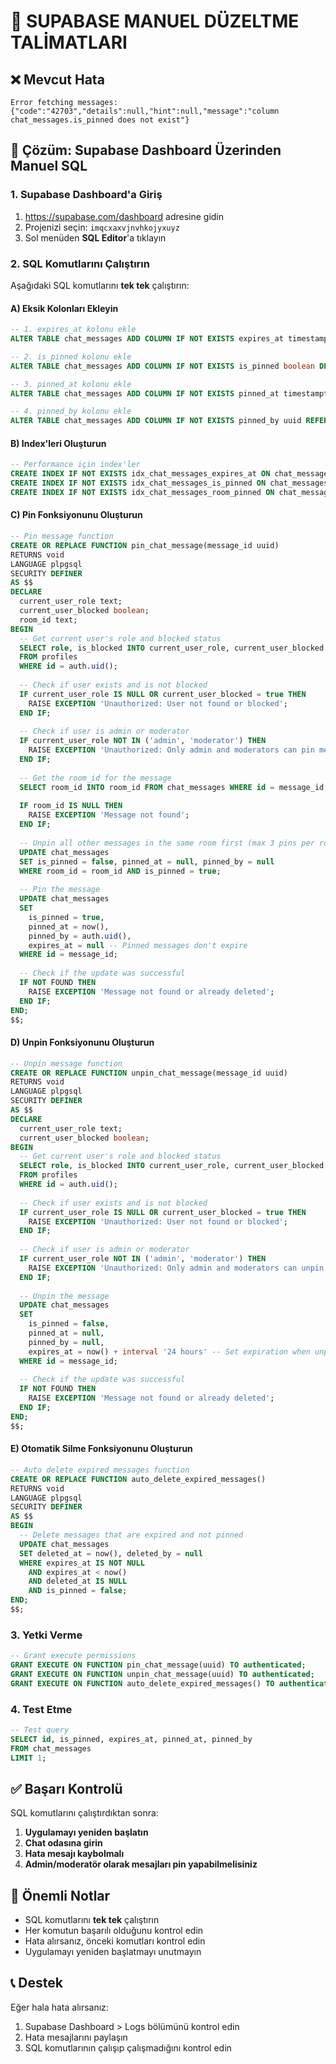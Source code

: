 # 🔧 SUPABASE MANUEL DÜZELTME TALİMATLARI

## ❌ Mevcut Hata
```
Error fetching messages: {"code":"42703","details":null,"hint":null,"message":"column chat_messages.is_pinned does not exist"}
```

## 🎯 Çözüm: Supabase Dashboard Üzerinden Manuel SQL

### 1. Supabase Dashboard'a Giriş
1. https://supabase.com/dashboard adresine gidin
2. Projenizi seçin: `imqcxaxvjnvhkojyxuyz`
3. Sol menüden **SQL Editor**'a tıklayın

### 2. SQL Komutlarını Çalıştırın

Aşağıdaki SQL komutlarını **tek tek** çalıştırın:

#### A) Eksik Kolonları Ekleyin
```sql
-- 1. expires_at kolonu ekle
ALTER TABLE chat_messages ADD COLUMN IF NOT EXISTS expires_at timestamptz;

-- 2. is_pinned kolonu ekle
ALTER TABLE chat_messages ADD COLUMN IF NOT EXISTS is_pinned boolean DEFAULT false;

-- 3. pinned_at kolonu ekle
ALTER TABLE chat_messages ADD COLUMN IF NOT EXISTS pinned_at timestamptz;

-- 4. pinned_by kolonu ekle
ALTER TABLE chat_messages ADD COLUMN IF NOT EXISTS pinned_by uuid REFERENCES profiles(id);
```

#### B) Index'leri Oluşturun
```sql
-- Performance için index'ler
CREATE INDEX IF NOT EXISTS idx_chat_messages_expires_at ON chat_messages(expires_at) WHERE expires_at IS NOT NULL;
CREATE INDEX IF NOT EXISTS idx_chat_messages_is_pinned ON chat_messages(is_pinned) WHERE is_pinned = true;
CREATE INDEX IF NOT EXISTS idx_chat_messages_room_pinned ON chat_messages(room_id, is_pinned) WHERE is_pinned = true;
```

#### C) Pin Fonksiyonunu Oluşturun
```sql
-- Pin message function
CREATE OR REPLACE FUNCTION pin_chat_message(message_id uuid)
RETURNS void
LANGUAGE plpgsql
SECURITY DEFINER
AS $$
DECLARE
  current_user_role text;
  current_user_blocked boolean;
  room_id text;
BEGIN
  -- Get current user's role and blocked status
  SELECT role, is_blocked INTO current_user_role, current_user_blocked
  FROM profiles 
  WHERE id = auth.uid();
  
  -- Check if user exists and is not blocked
  IF current_user_role IS NULL OR current_user_blocked = true THEN
    RAISE EXCEPTION 'Unauthorized: User not found or blocked';
  END IF;
  
  -- Check if user is admin or moderator
  IF current_user_role NOT IN ('admin', 'moderator') THEN
    RAISE EXCEPTION 'Unauthorized: Only admin and moderators can pin messages';
  END IF;
  
  -- Get the room_id for the message
  SELECT room_id INTO room_id FROM chat_messages WHERE id = message_id;
  
  IF room_id IS NULL THEN
    RAISE EXCEPTION 'Message not found';
  END IF;
  
  -- Unpin all other messages in the same room first (max 3 pins per room)
  UPDATE chat_messages 
  SET is_pinned = false, pinned_at = null, pinned_by = null
  WHERE room_id = room_id AND is_pinned = true;
  
  -- Pin the message
  UPDATE chat_messages 
  SET 
    is_pinned = true,
    pinned_at = now(),
    pinned_by = auth.uid(),
    expires_at = null -- Pinned messages don't expire
  WHERE id = message_id;
  
  -- Check if the update was successful
  IF NOT FOUND THEN
    RAISE EXCEPTION 'Message not found or already deleted';
  END IF;
END;
$$;
```

#### D) Unpin Fonksiyonunu Oluşturun
```sql
-- Unpin message function
CREATE OR REPLACE FUNCTION unpin_chat_message(message_id uuid)
RETURNS void
LANGUAGE plpgsql
SECURITY DEFINER
AS $$
DECLARE
  current_user_role text;
  current_user_blocked boolean;
BEGIN
  -- Get current user's role and blocked status
  SELECT role, is_blocked INTO current_user_role, current_user_blocked
  FROM profiles 
  WHERE id = auth.uid();
  
  -- Check if user exists and is not blocked
  IF current_user_role IS NULL OR current_user_blocked = true THEN
    RAISE EXCEPTION 'Unauthorized: User not found or blocked';
  END IF;
  
  -- Check if user is admin or moderator
  IF current_user_role NOT IN ('admin', 'moderator') THEN
    RAISE EXCEPTION 'Unauthorized: Only admin and moderators can unpin messages';
  END IF;
  
  -- Unpin the message
  UPDATE chat_messages 
  SET 
    is_pinned = false,
    pinned_at = null,
    pinned_by = null,
    expires_at = now() + interval '24 hours' -- Set expiration when unpinned
  WHERE id = message_id;
  
  -- Check if the update was successful
  IF NOT FOUND THEN
    RAISE EXCEPTION 'Message not found or already deleted';
  END IF;
END;
$$;
```

#### E) Otomatik Silme Fonksiyonunu Oluşturun
```sql
-- Auto delete expired messages function
CREATE OR REPLACE FUNCTION auto_delete_expired_messages()
RETURNS void
LANGUAGE plpgsql
SECURITY DEFINER
AS $$
BEGIN
  -- Delete messages that are expired and not pinned
  UPDATE chat_messages 
  SET deleted_at = now(), deleted_by = null
  WHERE expires_at IS NOT NULL 
    AND expires_at < now() 
    AND deleted_at IS NULL 
    AND is_pinned = false;
END;
$$;
```

### 3. Yetki Verme
```sql
-- Grant execute permissions
GRANT EXECUTE ON FUNCTION pin_chat_message(uuid) TO authenticated;
GRANT EXECUTE ON FUNCTION unpin_chat_message(uuid) TO authenticated;
GRANT EXECUTE ON FUNCTION auto_delete_expired_messages() TO authenticated;
```

### 4. Test Etme
```sql
-- Test query
SELECT id, is_pinned, expires_at, pinned_at, pinned_by 
FROM chat_messages 
LIMIT 1;
```

## ✅ Başarı Kontrolü

SQL komutlarını çalıştırdıktan sonra:

1. **Uygulamayı yeniden başlatın**
2. **Chat odasına girin**
3. **Hata mesajı kaybolmalı**
4. **Admin/moderatör olarak mesajları pin yapabilmelisiniz**

## 🚨 Önemli Notlar

- SQL komutlarını **tek tek** çalıştırın
- Her komutun başarılı olduğunu kontrol edin
- Hata alırsanız, önceki komutları kontrol edin
- Uygulamayı yeniden başlatmayı unutmayın

## 📞 Destek

Eğer hala hata alırsanız:
1. Supabase Dashboard > Logs bölümünü kontrol edin
2. Hata mesajlarını paylaşın
3. SQL komutlarının çalışıp çalışmadığını kontrol edin
